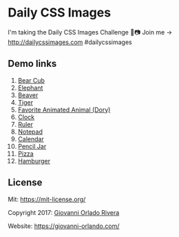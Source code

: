 # Daily CSS Images
I'm taking the Daily CSS Images Challenge 💈📷 Join me → http://dailycssimages.com #dailycssimages

## Demo links
1. [Bear Cub](https://giovanni-orlando.com/dailycssimages/01-bear-cub/)
2. [Elephant](https://giovanni-orlando.com/dailycssimages/02-elephant/)
3. [Beaver](https://giovanni-orlando.com/dailycssimages/03-beaver/)
4. [Tiger](https://giovanni-orlando.com/dailycssimages/04-tiger/)
5. [Favorite Animated Animal (Dory)](https://giovanni-orlando.com/dailycssimages/05-favorite-animated-animal/)
6. [Clock](https://giovanni-orlando.com/dailycssimages/06-clock/)
7. [Ruler](https://giovanni-orlando.com/dailycssimages/07-ruler/)
8. [Notepad](https://giovanni-orlando.com/dailycssimages/08-notepad/)
9. [Calendar](https://giovanni-orlando.com/dailycssimages/09-calendar/)
10. [Pencil Jar](https://giovanni-orlando.com/dailycssimages/10-pencil-jar/)
11. [Pizza](https://giovanni-orlando.com/dailycssimages/11-pizza/)
12. [Hamburger](https://giovanni-orlando.com/dailycssimages/12-hamburger/)


## License
Mit: <https://mit-license.org/>

Copyright 2017: [Giovanni Orlado Rivera](https://github.com/giovanni0918)

Website: <https://giovanni-orlando.com/>
